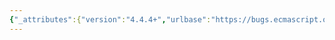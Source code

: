 ```yaml
---
{"_attributes":{"version":"4.4.4+","urlbase":"https://bugs.ecmascript.org/","maintainer":"dherman@mozilla.com"},"bug":{"bug_id":2424,"creation_ts":"2014-01-21 11:02:00 -0800","short_desc":"26.3.3.18.5: indented Note","delta_ts":"2014-04-06 21:46:36 -0700","product":"Draft for 6th Edition","component":"editorial issue","version":"Rev 22: January 20, 2014 Draft","rep_platform":"All","op_sys":"All","bug_status":"RESOLVED","resolution":"FIXED","priority":"Normal","bug_severity":"minor","everconfirmed":true,"reporter":{"uid":"jmdyck","name":"Michael Dyck"},"assigned_to":{"uid":"allen","name":"Allen Wirfs-Brock"},"long_desc":[{"commentid":6984,"comment_count":0,"who":{"uid":"jmdyck","name":"Michael Dyck"},"bug_when":"2014-01-21 11:02:04 -0800","thetext":"In 26.3.3.18.5 \"Loader.prototype.instantiate (loadRequest)\",\nthe Note's first line is indented, which is not normally done."},{"commentid":7616,"comment_count":1,"who":{"uid":"jmdyck","name":"Michael Dyck"},"bug_when":"2014-04-06 21:46:36 -0700","thetext":"Fixed in rev 23."}]}}
---
```

